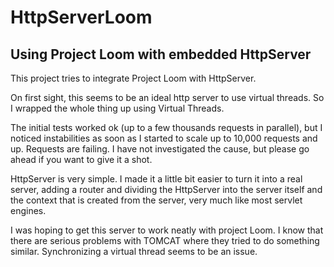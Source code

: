 # HttpServerLoom
## Using Project Loom with embedded HttpServer
This project tries to integrate Project Loom with HttpServer.

On first sight, this seems to be an ideal http server to use virtual threads. So I wrapped the whole thing up using Virtual Threads.

The initial tests worked ok (up to a few thousands requests in parallel), but I noticed instabilities as soon as I started to scale up to 10,000 requests and up. 
Requests are failing. I have not investigated the cause, but please go ahead if you want to give it a shot.

HttpServer is very simple. I made it a little bit easier to turn it into a real server, adding a router and dividing the HttpServer into the server itself and 
the context that is created from the server, very much like most servlet engines.

I was hoping to get this server to work neatly with project Loom. I know that there are serious problems with TOMCAT where they tried to do something similar.
Synchronizing a virtual thread seems to be an issue.
